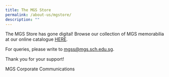 ```yaml
---
title: The MGS Store
permalink: /about-us/mgstore/
description: ""
---
```


The MGS Store has gone digital! Browse our collection of MGS memorabilia at our online catalogue [HERE](https://form.jotform.com/221370850063448). 

For queries, please write to [mgss@mgs.sch.edu.sg](mailto:mgss@mgs.sch.edu.sg). 

Thank you for your support! 

MGS Corporate Communications